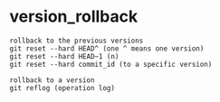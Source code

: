 # version_rollback

    rollback to the previous versions
    git reset --hard HEAD^ (one ^ means one version)
    git reset --hard HEAD~1 (n)
    git reset --hard commit_id (to a specific version)
    
    rollback to a version
    git reflog (operation log)
